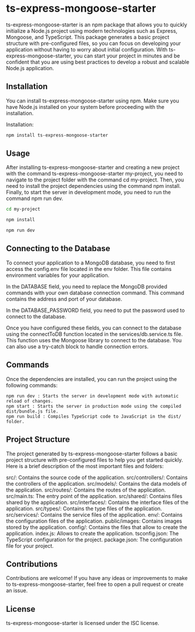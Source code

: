 # ts-express-mongoose-starter

ts-express-mongoose-starter is an npm package that allows you to quickly initialize a Node.js project using modern technologies such as Express, Mongoose, and TypeScript. This package generates a basic project structure with pre-configured files, so you can focus on developing your application without having to worry about initial configuration. With ts-express-mongoose-starter, you can start your project in minutes and be confident that you are using best practices to develop a robust and scalable Node.js application.

## Installation

You can install ts-express-mongoose-starter using npm. Make sure you have Node.js installed on your system before proceeding with the installation.

Installation:

```bash
npm install ts-express-mongoose-starter
```

## Usage

After installing ts-express-mongoose-starter and creating a new project with the command ts-express-mongoose-starter my-project, you need to navigate to the project folder with the command cd my-project. Then, you need to install the project dependencies using the command npm install. Finally, to start the server in development mode, you need to run the command npm run dev.

```bash
cd my-project
```

```bash
npm install
```

```bash
npm run dev
```

## Connecting to the Database

To connect your application to a MongoDB database, you need to first access the config.env file located in the env folder. This file contains environment variables for your application.

In the DATABASE field, you need to replace the MongoDB provided commands with your own database connection command. This command contains the address and port of your database.

In the DATABASE_PASSWORD field, you need to put the password used to connect to the database.

Once you have configured these fields, you can connect to the database using the connectToDB function located in the services/db.service.ts file. This function uses the Mongoose library to connect to the database. You can also use a try-catch block to handle connection errors.

## Commands

Once the dependencies are installed, you can run the project using the following commands:

    npm run dev : Starts the server in development mode with automatic reload of changes.
    npm start : Starts the server in production mode using the compiled dist/bundle.js file.
    npm run build : Compiles TypeScript code to JavaScript in the dist/ folder.

## Project Structure

The project generated by ts-express-mongoose-starter follows a basic project structure with pre-configured files to help you get started quickly. Here is a brief description of the most important files and folders:

src/: Contains the source code of the application.
src/controllers/: Contains the controllers of the application.
src/models/: Contains the data models of the application.
src/routes/: Contains the routes of the application.
src/main.ts: The entry point of the application.
src/shared/: Contains files shared by the application.
src/interfaces/: Contains the interface files of the application.
src/types/: Contains the type files of the application.
src/services/: Contains the service files of the application.
env/: Contains the configuration files of the application.
public/images: Contains images stored by the application.
config/: Contains the files that allow to create the application.
index.js: Allows to create the application.
tsconfig.json: The TypeScript configuration for the project.
package.json: The configuration file for your project.

## Contributions

Contributions are welcome! If you have any ideas or improvements to make to ts-express-mongoose-starter, feel free to open a pull request or create an issue.

## License

ts-express-mongoose-starter is licensed under the ISC license.
